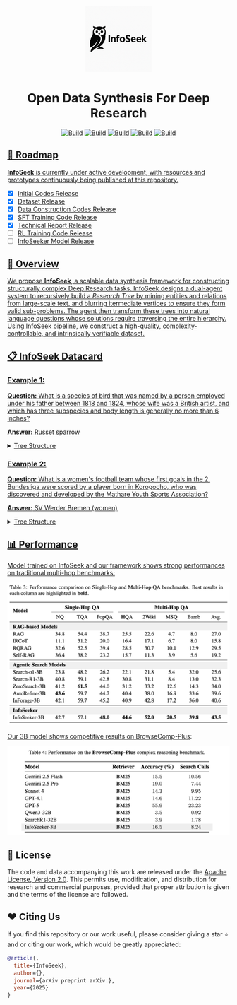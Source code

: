 <div align="center">
  <img src="./assets/InfoSeek_logo.png" width="150px">
</div>
<h1 align="center">Open Data Synthesis For Deep Research</h1>

<p align="center">
    <a href="https://www.google.com"><img alt="Build" src="http://img.shields.io/badge/arXiv-InfoSeek-B31B1B.svg?logo=arxiv"></a>
    <a href="https://github.com/VectorSpaceLab/InfoSeek"><img alt="Build" src="https://img.shields.io/badge/Github-InfoSeek-blue?logo=github"></a>
    <a href="https://huggingface.co"><img alt="Build" src="https://img.shields.io/badge/🤗 Datasets-InfoSeek-yellow"></a>
    <a href="https://huggingface.co"><img alt="Build" src="https://img.shields.io/badge/🤗 Model-InfoSeek-yellow"></a>
    <a href="https://opensource.org/license/apache-2-0"><img alt="Build" src="https://img.shields.io/badge/LICENSE-Apache2.0-green.svg">
</p>

## 🔎 Roadmap
**InfoSeek**  is currently under active development, with resources and prototypes continuously being published at this repository.
- [x] Initial Codes Release
- [x] Dataset Release
- [x] Data Construction Codes Release
- [x] SFT Training Code Release
- [x] Technical Report Release
- [ ] RL Training Code Release
- [ ] InfoSeeker Model Release

## 🔆 Overview
We propose **InfoSeek**, a scalable data synthesis framework for constructing structurally complex Deep Research tasks. InfoSeek designs a dual-agent system to recursively build a *Research Tree* by mining entities and relations from large-scale text, and blurring itermediate vertices to ensure they form valid sub-problems. The agent then transform these trees into natural language questions whose solutions require traversing the entire hierarchy. Using InfoSeek pipeline, we construct a high-quality, complexity-controllable, and intrinsically verifiable dataset.

## 📋 InfoSeek Datacard



### Example 1:
**Question:** What is a species of bird that was named by a person employed under his father between 1818 and 1824, whose wife was a British artist, and which has three subspecies and body length is generally no more than 6 inches?

**Answer:** Russet sparrow

<details>
  <summary>Tree Structure</summary>
```
{
  "root": {
    "id": "A",
    "entity": "Russet sparrow",
    "question": "What is a species of bird that was named by a person employed under his father between 1818 and 1824, whose wife was a British artist, and which has three subspecies and body length is generally no more than 6 inches?",
    "claims": [
      { "target_id": "B", "claim": "A was named by B" },
      { "target_id": "C", "claim": "A has three subspecies" },
      { "target_id": "D", "claim": "A's body length is generally no more than 6 inches" }
    ],
    "children": [
      {
        "id": "B",
        "entity": "John Gould",
        "claims": [
          { "target_id": "E", "claim": "B was employed by his father between 1818 and 1824" },
          { "target_id": "F", "claim": "B's wife was F" }
        ],
        "children": [
          { "id": "E", "entity": "None", "claims": [], "children": [] },
          { "id": "F", "entity": "Elizabeth Gould", "claims": [], "children": [] }
        ]
      },
      { "id": "C", "entity": "None", "claims": [], "children": [] },
      { "id": "D", "entity": "None", "claims": [], "children": [] }
    ]
  }
}
```

```
(A: Russet sparrow)
 │
 │
 │── [claim] "was named by" ──> (B: John Gould)
 │    │
 │    │
 │    │── [claim] "was employed by his father (1818-1824)"
 │    │
 │    │
 │    │── [claim] "wife was" ──> (F: Elizabeth Gould)
 │
 │
 │
 │── [claim] "has three subspecies"
 │
 │── [claim] "body length is generally no more than 6 inches"
```
</details>

### Example 2:

**Question:** What is a women's football team whose first goals in the 2. Bundesliga were scored by a player born in Korogocho, who was discovered and developed by the Mathare Youth Sports Association?

**Answer:** SV Werder Bremen (women)

<details>
    <summary>Tree Structure</summary>
```
{
  "root": {
    "id": "A",
    "entity": "SV Werder Bremen (women)",
    "question": "What is a women's football team whose first goals in the 2. Bundesliga were scored by a player born in Korogocho, who was discovered and developed by the Mathare Youth Sports Association?",
    "claims": [
      { "target_id": "B", "claim": "A's first goals in the 2. Bundesliga were scored by B" }
    ],
    "children": [
      {
        "id": "B",
        "entity": "Doreen Nabwire",
        "claims": [
          { "target_id": "C", "claim": "B was discovered and developed by C" },
          { "target_id": "D", "claim": "B was born in D" }
        ],
        "children": [
          { "id": "C", "entity": "Mathare Youth Sports Association", "claims": [], "children": [] },
          { "id": "D", "entity": "Korogocho", "claims": [], "children": [] }
        ]
      }
    ]
  }
}
```

```
(A: SV Werder Bremen (women))
 │
 │
 │── [claim] "first goals scored by" ──> (B: Doreen Nabwire)
      │
      │
      │── [claim] "discovered and developed by" ──> (C:Mathare Youth Sports Association)
      │
      │
      │── [claim] "was born in" ──> (D: Korogocho)
```
</details>


## 📊 Performance
Model trained on InfoSeek and our framework shows strong performances on traditional multi-hop benchmarks:

<img src="./assets/results.png" width="800">

Our 3B model shows competitive results on [BrowseComp-Plus](https://github.com/texttron/BrowseComp-Plus):

<img src="./assets/browsecomp_plus.png" width="800">

## 📄 License
The code and data accompanying this work are released under the [Apache License, Version 2.0](./LICENSE). This permits use, modification, and distribution for research and commercial purposes, provided that proper attribution is given and the terms of the license are followed.

## ❤️ Citing Us
If you find this repository or our work useful, please consider giving a star ⭐ and or citing our work, which would be greatly appreciated:
```bibtex
@article{,
  title={InfoSeek},
  author={},
  journal={arXiv preprint arXiv:},
  year={2025}
}
